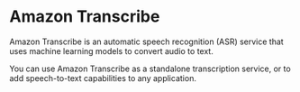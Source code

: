 # Amazon Transcribe

Amazon Transcribe is an automatic speech recognition (ASR) service that uses machine learning models to convert audio to text.

You can use Amazon Transcribe as a standalone transcription service, or to add speech-to-text capabilities to any application.
